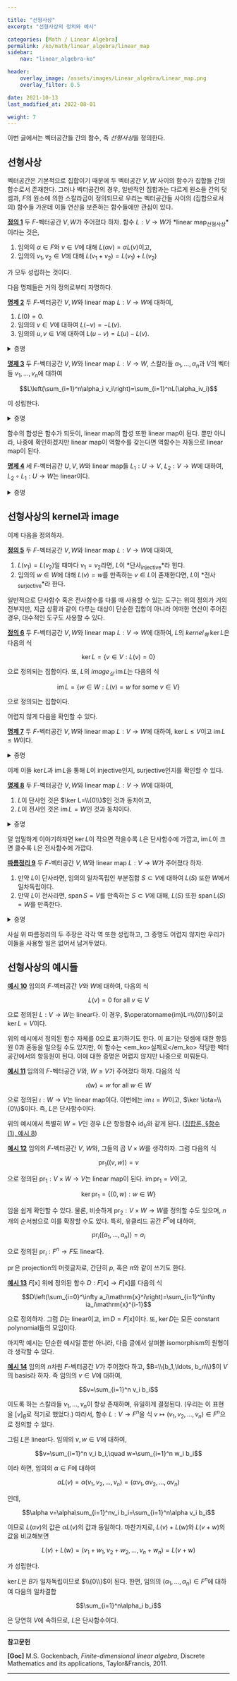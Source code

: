 ```yaml
---

title: "선형사상"
excerpt: "선형사상의 정의와 예시"

categories: [Math / Linear Algebra]
permalink: /ko/math/linear_algebra/linear_map
sidebar: 
    nav: "linear_algebra-ko"

header:
    overlay_image: /assets/images/Linear_algebra/Linear_map.png
    overlay_filter: 0.5

date: 2021-10-13
last_modified_at: 2022-08-01

weight: 7
---
```


이번 글에서는 벡터공간들 간의 함수, 즉 *선형사상*을 정의한다.

## 선형사상

벡터공간은 기본적으로 집합이기 때문에 두 벡터공간 $V,W$ 사이의 함수가 집합들 간의 함수로서 존재한다. 그러나 벡터공간의 경우, 일반적인 집합과는 다르게 원소들 간의 덧셈과, $F$의 원소에 의한 스칼라곱이 정의되므로 우리는 벡터공간들 사이의 (집합으로서의) 함수들 가운데 이들 연산을 보존하는 함수들에만 관심이 있다.

<div class="definition" markdown="1">

<ins id="df1">**정의 1**</ins> 두 $F$-벡터공간 $V,W$가 주어졌다 하자. 함수 $L:V\rightarrow W$가 *linear map<sub>선형사상</sub>*이라는 것은, 

1. 임의의 $\alpha\in F$와 $v\in V$에 대해 $L(\alpha v)=\alpha L(v)$이고,
2. 임의의 $v_1,v_2\in V$에 대해 $L(v_1+v_2)=L(v_1)+L(v_2)$

가 모두 성립하는 것이다.

</div>

다음 명제들은 거의 정의로부터 자명하다.

<div class="proposition" markdown="1">

<ins id="pp2">**명제 2**</ins> 두 $F$-벡터공간 $V,W$와 linear map $L:V\rightarrow W$에 대하여,

1. $L(0)=0$.
2. 임의의 $v\in V$에 대하여 $L(-v)=-L(v)$.
3. 임의의 $u,v\in V$에 대하여 $L(u-v)=L(u)-L(v)$.

</div>
<details class="proof" markdown="1">
<summary>증명</summary>

Linear map은 스칼라곱을 보존하므로, 첫 번째와 두 번째 주장은 각각 [§벡터공간, 명제 2](/ko/math/linear_algebra/vector_spaces#pp2), 그리고 [따름정리 3](/ko/math/linear_algebra/vector_spaces#crl3)의 결과이다. 이제 linear map이 벡터의 덧셈을 보존하는 것과, 둘째 주장으로부터

$$L(u-v)=L\bigl(u+(-v)\bigr)=L(u)+L(-v)=L(u)+\bigl(-L(v)\bigr)=L(u)-L(v)$$

가 되어 셋째 주장 또한 성립한다.

</details>

<div class="proposition" markdown="1">

<ins id="pp3">**명제 3**</ins> 두 $F$-벡터공간 $V,W$와 linear map $L:V\rightarrow W$, 스칼라들 $\alpha_1,\ldots,\alpha_n$과 $V$의 벡터들 $v_1,\ldots, v_n$에 대하여

$$L\left(\sum_{i=1}^n\alpha_i v_i\right)=\sum_{i=1}^nL(\alpha_iv_i)$$

이 성립한다.

</div>
<details class="proof" markdown="1">
<summary>증명</summary>

$n$에 대한 귀납법에 의하여 자명하다.

</details>

함수의 합성은 함수가 되듯이, linear map의 합성 또한 linear map이 된다. 뿐만 아니라, 나중에 확인하겠지만 linear map이 역함수를 갖는다면 역함수는 자동으로 linear map이 된다. 

<div class="proposition" markdown="1">

<ins id="pp4">**명제 4**</ins> 세 $F$-벡터공간 $U,V,W$와 linear map들 $L_1:U\rightarrow V$, $L_2:V\rightarrow W$에 대하여, $L_2\circ L_1:U\rightarrow W$는 linear이다.

</div>
<details class="proof" markdown="1">
<summary>증명</summary>

임의의 $\alpha\in F$, $u\in U$에 대하여

$$(L_2\circ L_1)(\alpha u)=L_2(L_1(\alpha u))=L_2(\alpha L_1(u))=\alpha(L_2(L_1(u)))=\alpha(L_2\circ L_1)(u)$$

비슷하게, 벡터들 사이의 합에 대해서도 $(L_2\circ L_1)(u_1+u_2)=(L_2\circ L_1)(u_1)+(L_2\circ L_1)(u_2)$가 성립하는 것을 증명할 수 있다. 
</details>

## 선형사상의 kernel과 image

이제 다음을 정의하자.

<div class="definition" markdown="1">

<ins id="df5">**정의 5**</ins> 두 $F$-벡터공간 $V,W$와 linear map $L:V\rightarrow W$에 대하여,

1. $L(v_1)=L(v_2)$일 때마다 $v_1=v_2$라면, $L$이 *단사<sub>injective</sub>*라 힌다.
2. 임의의 $w\in W$에 대해 $L(v)=w$를 만족하는 $v\in L$이 존재한다면, $L$이 *전사<sub>surjective</sub>*라 한다. 

</div>

일반적으로 단사함수 혹은 전사함수를 다룰 때 사용할 수 있는 도구는 위의 정의가 거의 전부지만, 지금 상황과 같이 다루는 대상이 단순한 집합이 아니라 어떠한 연산이 주어진 경우, 대수적인 도구도 사용할 수 있다.

<div class="definition" markdown="1">

<ins id="df6">**정의 6**</ins> 두 $F$-벡터공간 $V,W$와 linear map $L:V\rightarrow W$에 대하여, $L$의 *kernel<sub>핵</sub>* $\ker L$은 다음의 식

$$\ker L=\{v\in V: L(v)=0\}$$

으로 정의되는 집합이다. 또, $L$의 *image<sub>상</sub>* $\operatorname{im}L$는 다음의 식

$$\operatorname{im}L=\{w\in W: L(v)=w\text{ for some $v\in V$}\}$$

으로 정의되는 집합이다.

</div>

어렵지 않게 다음을 확인할 수 있다.

<div class="proposition" markdown="1">

<ins id="pp7">**명제 7**</ins> 두 $F$-벡터공간 $V,W$와 linear map $L:V\rightarrow W$에 대하여, $\ker L\leq V$이고 $\operatorname{im}L\leq W$이다.

</div>
<details class="proof" markdown="1">
<summary>증명</summary>

우선 $\ker L$은 $V$의 부분공간이다. 임의의 $\alpha\in F$, $v\in\ker L$에 대하여

$$L(\alpha v)=\alpha L(v)=\alpha\cdot 0=0$$

이고, 마찬가지로 임의의 $v_1$, $v_2\in \ker L$에 대하여 

$$L(v_1+v_2)=L(v_1)+L(v_2)=0+0=0$$

이므로 $\alpha v\in\ker L$, $v_1+v_2\in\ker L$이 성립하기 때문이다.

이와 비슷하게, $\operatorname{im}L$은 $W$의 부분공간이다. 임의의 $w,w_1,w_2\in W$와 $\alpha\in F$를 택해오면, 정의에 의해

$$L(v)=w,\quad L(v_1)=w_1,\quad L(v_2)=w_2$$

를 만족하는 $v,v_1,v_2\in V$가 존재하며 따라서

$$\alpha w=\alpha L(v)=L(\alpha v)\in\operatorname{im}L$$

그리고

$$w_1+w_2=L(v_1)+L(v_2)=L(v_1+v_2)\in \operatorname{im}L$$

이기 때문이다.

</details>

이제 이들 $\ker L$과 $\operatorname{im}L$을 통해 $L$이 injective인지, surjective인지를 확인할 수 있다.

<div class="proposition" markdown="1">

<ins id="pp8">**명제 8**</ins> 두 $F$-벡터공간 $V,W$와 linear map $L:V\rightarrow W$에 대하여, 

1. $L$이 단사인 것은 $\ker L=\\{0\\}$인 것과 동치이고,
2. $L$이 전사인 것은 $\operatorname{im}L=W$인 것과 동치이다.

</div>
<details class="proof" markdown="1">
<summary>증명</summary>

둘째 주장은 동어반복이다.

만약 $L$이 단라면 $L(v)=0$을 만족하는 $v$는 유일해야 하고, [명제 2](#pp2)에 의해 $0$은 이 식을 만족하므로 $\ker L=\\{0\\}$이어야 한다. 따라서 첫째 주장 중에서도 다음의 명제

> $\ker L=\\{0\\}\implies\text{$L$ injective}$

만 보이면 충분하다. $L(v_1)=L(v_2)$인 $v_1,v_2\in V$가 주어졌다 가정하자. 그럼 다시 [명제 3](#pp3)에 의하여,

$$0=L(v_1)-L(v_2)=L(v_1-v_2)$$

이므로 $v_1-v_2\in\ker L$이다. $\ker L=\\{0\\}$이므로, $v_1-v_2=0$이고 따라서 $L$은 단사가 된다.

</details>

덜 엄밀하게 이야기하자면 $\ker L$이 작으면 작을수록 $L$은 단사함수에 가깝고, $\operatorname{im} L$이 크면 클수록 $L$은 전사함수에 가깝다.

<div class="proposition" markdown="1">

<ins id="crl9">**따름정리 9**</ins> 두 $F$-벡터공간 $V,W$와 linear map $L:V\rightarrow W$가 주어졌다 하자.

1. 만약 $L$이 단사라면, 임의의 일차독립인 부분집합 $S\subset V$에 대하여 $L(S)$ 또한 $W$에서 일차독립이다.
2. 만약 $L$이 전사라면, $\operatorname{span}S=V$를 만족하는 $S\subset V$에 대해, $L(S)$ 또한 $\operatorname{span}L(S)=W$를 만족한다.

</div>
<details class="proof" markdown="1">
<summary>증명</summary>

1. $L(S)$의 원소들 $L(s_1),\ldots, L(s_n)$들에 대하여, 만일

    $$\sum_{i=1}^n\alpha_i L(s_i)=0$$

    라면, [명제 3](#pp3)에 의해

    $$0=L\left(\sum_{i=1}^n\alpha_is_i\right)$$

    이므로, 앞선 명제에 의해 $\sum\alpha_is_i=0$이어야 한다. 이제, $S$는 일차독립인 부분집합이므로, $\alpha_i=0$이 모든 $i$에 대해 성립해야 한다.

2. 임의의 $w\in W$가 주어졌다 하자. 그럼 $\operatorname{im}L=W$이므로, 적당한 $v\in V$가 존재하여 $L(v)=w$이다. 한편, $\operatorname{span}S=V$이므로 $v$를 $S$의 원소들의 일차결합

    $$v=\sum_{i=1}^n\alpha_is_i$$
    
    으로 나타낼 수 있다. 양 변에 $L$을 취한 후 [명제 3](#pp3)을 적용하면
    
    $$w=L(v)=L\left(\sum_{i=1}^n\alpha_is_i\right)=\sum_{i=1}^n\alpha_i L(s_i)$$
    
    가 성립한다. 즉 임의의 $w\in W$는 $L(S)$의 원소들의 일차결합으로 표현할 수 있다.
 
</details>

사실 위 따름정리의 두 주장은 각각 역 또한 성립하고, 그 증명도 어렵지 않지만 우리가 이들을 사용할 일은 없어서 남겨두었다.

## 선형사상의 예시들

<div class="example" markdown="1">

<ins id="ex10">**예시 10**</ins> 임의의 $F$-벡터공간 $V$와 $W$에 대하여, 다음의 식

$$L(v)=0\text{ for all $v\in V$}$$

으로 정의된 $L:V\rightarrow W$는 linear다. 이 경우, $\operatorname{im}L=\\{0\\}$이고 $\ker L=V$이다.

</div>

위의 예시에서 정의된 함수 자체를 $0$으로 표기하기도 한다. 이 표기는 덧셈에 대한 항등원 $0$과 혼동을 일으킬 수도 있지만, 이 함수는 <em_ko>실제로</em_ko> 적당한 벡터공간에서의 항등원이 된다. 이에 대한 증명은 어렵지 않지만 나중으로 미뤄둔다.

<div class="example" markdown="1">

<ins id="ex11">**예시 11**</ins> 임의의 $F$-벡터공간 $V$와, $W\leq V$가 주어졌다 하자. 다음의 식

$$\iota(w)=w\text{ for all $w\in W$}$$

으로 정의된 $\iota:W\rightarrow V$는 linear map이다. 이번에는 $\operatorname{im}\iota=W$이고, $\ker \iota=\\{0\\}$이다. 즉, $L$은 단사함수이다.

</div>

위의 예시에서 특별히 $W=V$인 경우 $L$은 항등함수 $\operatorname{id}_V$와 같게 된다. ([집합론, §함수 (1), 예시 8](/ko/math/set_theory/functions_1#ex8)) 

<div class="example" markdown="1">

<ins id="ex12">**예시 12**</ins> 임의의 $F$-벡터공간 $V$, $W$와, 그들의 곱 $V\times W$를 생각하자. 그럼 다음의 식

$$\operatorname{pr}_1((v,w))=v$$

으로 정의된 $\operatorname{pr}_1:V\times W\rightarrow V$는 linear map이 된다. $\operatorname{im}\operatorname{pr}_1=V$이고, 

$$\ker \operatorname{pr}_1=\{(0,w):w\in W\}$$

임을 쉽게 확인할 수 있다. 물론, 비슷하게 $\operatorname{pr}_2:V\times W\rightarrow W$를 정의할 수도 있으며, $n$개의 순서쌍으로 이를 확장할 수도 있다. 특히, 유클리드 공간 $F^n$에 대하여, 

$$\operatorname{pr}_i((a_1,\ldots, a_n))=a_i$$

으로 정의된 $\operatorname{pr}_i:F^n\rightarrow F$도 linear다.

</div>

$\operatorname{pr}$은 projection의 머릿글자로, 간단히 $p$, 혹은 $\pi$와 같이 쓰기도 한다.

<div class="example" markdown="1">

<ins id="ex13">**예시 13**</ins> $F[\mathrm{x}]$ 위에 정의된 함수 $D:F[\mathrm{x}]\rightarrow F[\mathrm{x}]$를 다음의 식

$$D\left(\sum_{i=0}^\infty a_i\mathrm{x}^i\right)=\sum_{i=1}^\infty ia_i\mathrm{x}^{i-1}$$

으로 정의하자. 그럼 $D$는 linear이고, $\operatorname{im} D= F[\mathrm{x}]$이다. 또, $\ker D$는 모든 constant polynomial들의 모임이다. 

</div>

마지막 예시는 단순한 예시일 뿐만 아니라, 다음 글에서 살펴볼 isomorphism의 원형이라 생각할 수 있다.

<div class="example" markdown="1">

<ins id="ex14">**예시 14**</ins> 임의의 $n$차원 $F$-벡터공간 $V$가 주어졌다 하고, $B=\\{b_1,\ldots, b_n\\}$이 $V$의 basis라 하자. 즉 임의의 $v\in V$에 대하여, 

$$v=\sum_{i=1}^n v_i b_i$$

이도록 하는 스칼라들 $v_1,\ldots, v_n$이 항상 존재하며, 유일하게 결정된다. (우리는 이 표현을 $[v]_B$로 적기로 했었다.) 따라서, 함수 $L:V\rightarrow F^n$을 식 $v\mapsto (v_1,v_2,\ldots, v_n)\in F^n$으로 정의할 수 있다.

그럼 $L$은 linear다. 임의의 $v,w\in V$에 대하여,

$$v=\sum_{i=1}^n v_i b_i,\quad w=\sum_{i=1}^n w_i b_i$$

이라 하면, 임의의 $\alpha\in F$에 대하여

$$\alpha L(v)=\alpha(v_1,v_2,\ldots,v_n)=(\alpha v_1,\alpha v_2,\ldots,\alpha v_n)$$

인데,

$$\alpha v=\alpha\sum_{i=1}^nv_i b_i=\sum_{i=1}^n\alpha v_i b_i$$

이므로 $L(\alpha v)$의 값은 $\alpha L(v)$의 값과 동일하다. 마찬가지로, $L(v)+L(w)$와 $L(v+w)$의 값을 비교해보면

$$L(v)+L(w)=(v_1+w_1,v_2+w_2,\ldots,v_n+w_n)=L(v+w)$$

가 성립한다.

$\ker L$은 $B$가 일차독립이므로 $\\{0\\}$이 된다. 한편, 임의의 $(\alpha_1,\ldots,\alpha_n)\in F^n$에 대하여 다음의 일차결합

$$\sum_{i=1}^n\alpha_i b_i$$

은 당연히 $V$에 속하므로, $L$은 단사함수이다. 

</div>


---

**참고문헌**

**[Goc]** M.S. Gockenbach, *Finite-dimensional linear algebra*, Discrete Mathematics and its applications, Taylor&Francis, 2011.

---
